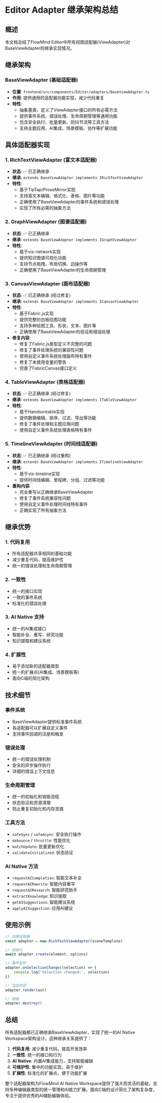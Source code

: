 # Editor Adapter 继承架构总结

## 概述

本文档总结了FlowMind Editor中所有视图适配器(ViewAdapter)对BaseViewAdapter的继承实现情况。

## 继承架构

### BaseViewAdapter (基础适配器)
- **位置**: `frontend/src/components/Editor/adapters/BaseViewAdapter.ts`
- **作用**: 提供通用的适配器功能实现，减少代码重复
- **特性**:
  - 抽象基类，定义了ViewAdapter接口的所有必需方法
  - 提供事件系统、错误处理、生命周期管理等通用功能
  - 包含安全执行、批量更新、防抖节流等工具方法
  - 支持主题应用、AI集成、场景模板、协作等扩展功能

## 具体适配器实现

### 1. RichTextViewAdapter (富文本适配器)
- **状态**: ✅ 已正确继承
- **继承**: `extends BaseViewAdapter implements IRichTextViewAdapter`
- **特性**:
  - 基于TipTap/ProseMirror实现
  - 支持富文本编辑、格式化、表格、图片等功能
  - 正确使用了BaseViewAdapter的事件系统和错误处理
  - 实现了所有必需的抽象方法

### 2. GraphViewAdapter (图谱适配器)
- **状态**: ✅ 已正确继承
- **继承**: `extends BaseViewAdapter implements IGraphViewAdapter`
- **特性**:
  - 基于vis-network实现
  - 提供知识图谱可视化功能
  - 支持节点拖拽、布局切换、边操作等
  - 正确使用了BaseViewAdapter的生命周期管理

### 3. CanvasViewAdapter (画布适配器)
- **状态**: ✅ 已正确继承 (经过修复)
- **继承**: `extends BaseViewAdapter implements ICanvasViewAdapter`
- **特性**:
  - 基于Fabric.js实现
  - 提供完整的白板绘图功能
  - 支持多种绘图工具、形状、文本、图片等
  - 正确使用了BaseViewAdapter的验证和错误处理
- **修复内容**:
  - 修复了Fabric.js类型定义不完整的问题
  - 修复了事件处理系统的兼容性问题
  - 使用自定义事件系统处理画布特有事件
  - 修复了未使用变量的警告
  - 完善了FabricCanvas接口定义

### 4. TableViewAdapter (表格适配器)
- **状态**: ✅ 已正确继承 (经过修复)
- **继承**: `extends BaseViewAdapter implements ITableViewAdapter`
- **特性**:
  - 基于Handsontable实现
  - 提供数据编辑、排序、过滤、导出等功能
  - 修复了事件处理和主题应用问题
  - 使用自定义事件系统处理表格特有事件

### 5. TimelineViewAdapter (时间线适配器)
- **状态**: ✅ 已正确继承 (经过重构)
- **继承**: `extends BaseViewAdapter implements ITimelineViewAdapter`
- **特性**:
  - 基于vis-timeline实现
  - 提供时间线编辑、里程碑、分组、过滤等功能
- **重构内容**:
  - 完全重写以正确继承BaseViewAdapter
  - 修复了事件系统兼容性问题
  - 使用自定义事件处理时间线特有事件
  - 正确实现了所有抽象方法

## 继承优势

### 1. 代码复用
- 所有适配器共享相同的基础功能
- 减少重复代码，提高维护性
- 统一的错误处理和生命周期管理

### 2. 一致性
- 统一的接口实现
- 一致的事件系统
- 标准化的错误处理

### 3. AI Native 支持
- 统一的AI集成接口
- 智能补全、重写、研究功能
- 知识提取和建议系统

### 4. 扩展性
- 易于添加新的适配器类型
- 统一的扩展点(AI集成、场景模板等)
- 面向C端的简化架构

## 技术细节

### 事件系统
- BaseViewAdapter提供标准事件系统
- 各适配器可以扩展自定义事件
- 支持事件回调的注册和触发

### 错误处理
- 统一的错误处理机制
- 安全的异步操作执行
- 详细的错误上下文信息

### 生命周期管理
- 统一的初始化和销毁流程
- 状态验证和资源清理
- 防止重复初始化和内存泄漏

### 工具方法
- `safeSync` / `safeAsync`: 安全执行操作
- `debounce` / `throttle`: 性能优化
- `batchUpdate`: 批量更新优化
- `validateInitialized`: 状态验证

### AI Native 方法
- `requestAICompletion`: 智能文本补全
- `requestAIRewrite`: 智能内容重写
- `requestAIResearch`: 智能研究助手
- `extractKnowledge`: 知识提取
- `getAISuggestions`: 智能建议系统
- `applyAISuggestion`: 应用AI建议

## 使用示例

```typescript
// 创建适配器
const adapter = new RichTextViewAdapter(sceneTemplate)

// 初始化
await adapter.create(element, options)

// 事件监听
adapter.onSelectionChange((selection) => {
    console.log('Selection changed:', selection)
})

// 渲染内容
adapter.render(ast)

// 销毁
adapter.destroy()
```

## 总结

所有适配器都已正确继承BaseViewAdapter，实现了统一的AI Native Workspace架构设计。这种继承关系提供了：

1. **代码复用**: 减少重复代码，提高开发效率
2. **一致性**: 统一的接口和行为
3. **AI Native**: 内置AI集成能力，支持智能编辑
4. **可维护性**: 集中的功能实现，易于维护
5. **扩展性**: 标准化的扩展点，便于功能扩展

整个适配器架构为FlowMind AI Native Workspace提供了强大而灵活的基础，支持多种编辑器类型的统一管理和AI能力扩展。面向C端的设计简化了架构复杂度，专注于提供优秀的AI辅助编辑体验。 